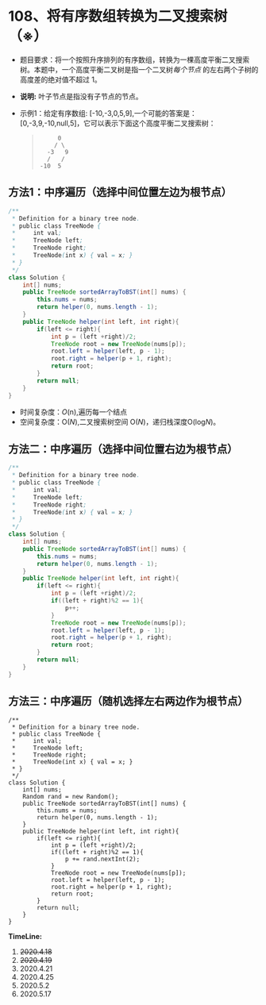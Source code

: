 # 108、将有序数组转换为二叉搜索树（※）

- 题目要求：将一个按照升序排列的有序数组，转换为一棵高度平衡二叉搜索树。本题中，一个高度平衡二叉树是指一个二叉树*每个节点* 的左右两个子树的高度差的绝对值不超过 1。

- **说明:** 叶子节点是指没有子节点的节点。

- 示例1：给定有序数组: [-10,-3,0,5,9],一个可能的答案是：[0,-3,9,-10,null,5]，它可以表示下面这个高度平衡二叉搜索树：

  >```
  >      0
  >     / \
  >   -3   9
  >   /   /
  > -10  5
  >```

## 方法1：中序遍历（选择中间位置左边为根节点）

```java
/**
 * Definition for a binary tree node.
 * public class TreeNode {
 *     int val;
 *     TreeNode left;
 *     TreeNode right;
 *     TreeNode(int x) { val = x; }
 * }
 */
class Solution {
    int[] nums;
    public TreeNode sortedArrayToBST(int[] nums) {
        this.nums = nums;
        return helper(0, nums.length - 1);
    }
    public TreeNode helper(int left, int right){
        if(left <= right){
            int p = (left +right)/2;
            TreeNode root = new TreeNode(nums[p]); 
            root.left = helper(left, p - 1);
            root.right = helper(p + 1, right);
            return root;
        }
        return null;
    }
}
```

- 时间复杂度：*O*(n),遍历每一个结点
- 空间复杂度：O(*N*),二叉搜索树空间 O(*N*)，递归栈深度O(log*N*)。

## 方法二：中序遍历（选择中间位置右边为根节点）

```java
/**
 * Definition for a binary tree node.
 * public class TreeNode {
 *     int val;
 *     TreeNode left;
 *     TreeNode right;
 *     TreeNode(int x) { val = x; }
 * }
 */
class Solution {
    int[] nums;
    public TreeNode sortedArrayToBST(int[] nums) {
        this.nums = nums;
        return helper(0, nums.length - 1);
    }
    public TreeNode helper(int left, int right){
        if(left <= right){
            int p = (left +right)/2;
            if((left + right)%2 == 1){
                p++;
            }
            TreeNode root = new TreeNode(nums[p]); 
            root.left = helper(left, p - 1);
            root.right = helper(p + 1, right);
            return root;
        }
        return null;
    }
}
```



## 方法三：中序遍历（随机选择左右两边作为根节点）

```
/**
 * Definition for a binary tree node.
 * public class TreeNode {
 *     int val;
 *     TreeNode left;
 *     TreeNode right;
 *     TreeNode(int x) { val = x; }
 * }
 */
class Solution {
    int[] nums;
    Random rand = new Random();
    public TreeNode sortedArrayToBST(int[] nums) {
        this.nums = nums;
        return helper(0, nums.length - 1);
    }
    public TreeNode helper(int left, int right){
        if(left <= right){
            int p = (left +right)/2;
            if((left + right)%2 == 1){
                p += rand.nextInt(2);
            }
            TreeNode root = new TreeNode(nums[p]); 
            root.left = helper(left, p - 1);
            root.right = helper(p + 1, right);
            return root;
        }
        return null;
    }
}
```



**TimeLine:**

1. ~~2020.4.18~~
2. ~~2020.4.19~~
3. 2020.4.21
4. 2020.4.25
5. 2020.5.2
6. 2020.5.17